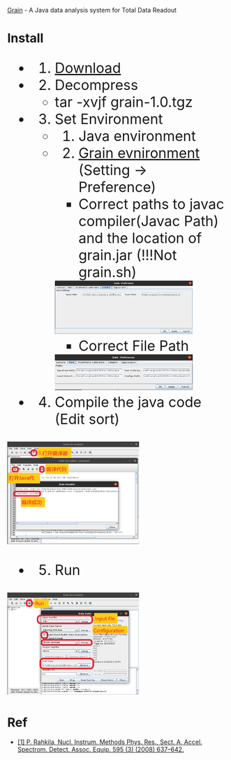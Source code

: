 

[Grain](https://trac.cc.jyu.fi/projects/grain) - A Java data analysis system for Total Data Readout


# Install
<font size=6>
  
  - 1. [Download](./Grain-code)
  - 2. Decompress
    - tar -xvjf grain-1.0.tgz
  - 3. Set Environment
    - 1. Java environment 
    - 2. [Grain evnironment](https://trac.cc.jyu.fi/projects/grain/wiki/GrainConfiguration) (Setting -> Preference) 
      - Correct paths to javac compiler(Javac Path) and the location of grain.jar (!!!Not grain.sh)
      <img src="./Fig/Compiler.png" width="80%" height="80%">
      
      - Correct File Path
      <img src="./Fig/File.png" width="80%" height="80%">
  - 4. Compile the java code (Edit sort)
  <img src="./Fig/Compile.png" width="60%" height="60%">
  
  - 5. Run
   <img src="./Fig/Run.png" width="60%" height="60%">

</font>  


# Ref
  - [[1] P. Rahkila, Nucl. Instrum. Methods Phys. Res., Sect. A, Accel. Spectrom. Detect.
Assoc. Equip. 595 (3) (2008) 637–642.](./Ref/Grain—A_Java_data_analysis_system_for_Total_Data_Readout.pdf)
